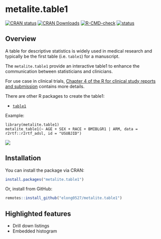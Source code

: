 # metalite.table1

<!-- badges: start -->
[![CRAN
status](https://www.r-pkg.org/badges/version/metalite.table1)](https://CRAN.R-project.org/package=metalite.table1)
[![CRAN
Downloads](https://cranlogs.r-pkg.org/badges/metalite.table1)](https://cran.r-project.org/package=metalite.table1)
[![R-CMD-check](https://github.com/elong0527/metalite.table1/actions/workflows/R-CMD-check.yaml/badge.svg)](https://github.com/elong0527/metalite.table1/actions/workflows/R-CMD-check.yaml)
[![status](https://tinyverse.netlify.com/badge/metalite.table1)](https://tinyverse.netlify.app/)
<!-- badges: end -->
  
## Overview

A table for descriptive statistics is widely used 
in medical research and typically be the first table (i.e. `table1`) 
for a manuscript. 

The `metalite.table1` provide an interactive table1 to 
enhance the communication between statisticians and clinicians. 

For use case in clinical trials, 
[Chapter 4 of the R for clinical study reports and submission](https://r4csr.org/tlf-baseline.html) 
contains more details. 

There are other R packages to create the table1: 

- [`table1`](https://github.com/benjaminrich/table1)

Example: 

```
library(metalite.table1)
metalite_table1(~ AGE + SEX + RACE + BMIBLGR1 | ARM, data = r2rtf::r2rtf_adsl, id = "USUBJID")
```

![](https://raw.githubusercontent.com/elong0527/metalite.table1/main/vignettes/fig/table1.gif)

## Installation

You can install the package via CRAN:

``` r
install.packages("metalite.table1")
```

Or, install from GitHub:

``` r
remotes::install_github("elong0527/metalite.table1")
```

## Highlighted features

- Drill down listings
- Embedded histogram


